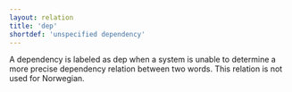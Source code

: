 ```yaml
---
layout: relation
title: 'dep'
shortdef: 'unspecified dependency'
---
```


A dependency is labeled as dep when a system is unable to determine a more precise dependency relation between two words. This relation is not used for Norwegian.

